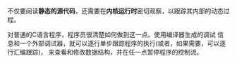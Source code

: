 不仅要阅读**静态的源代码**，还需要在**内核运行时**密切观察，以跟踪其内部的动态过程。

对普通的C语言程序，程序员很清楚如何做到这一点。使用编译器生成的调试 信息和一个外部调试器，就可以逐行单步跟踪程序的执行(或者，如果需要，可以逐行汇编跟踪)， 来查看和修改数据结构，并在任一点暂停程序的控制流。

